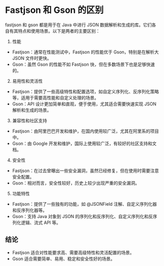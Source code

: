 # Fastjson 和 Gson 的区别

fastjson 和 gson 都是用于在 Java 中进行 JSON 数据解析和生成的库。它们各自有其特点和使用场景。以下是两者的主要区别：

1. 性能

-   Fastjson：通常在性能测试中，Fastjson 的性能优于 Gson，特别是在解析大 JSON 文件时更快。
-   Gson：虽然 Gson 的性能不如 Fastjson 快，但在多数场景下也是足够快速的。

2. 易用性和灵活性

-   Fastjson：提供了一些高级特性和配置选项，如自定义序列化、反序列化策略等，适用于需要高性能和自定义处理的场景。
-   Gson：API 设计更加简单和直观，便于使用，尤其适合需要快速实现 JSON 解析和生成的场景。

3. 兼容性和社区支持

-   Fastjson：由阿里巴巴开发和维护，在国内使用较广泛，尤其在阿里系的项目中。
-   Gson：由 Google 开发和维护，国际上使用较广泛，有较好的社区支持和文档。

4. 安全性

-   Fastjson：在过去曾曝出一些安全漏洞，虽然已经修复，但在使用时需要注意安全配置。
-   Gson：相对而言，安全性较好，历史上较少出现严重的安全漏洞。

5. 功能特性

-   Fastjson：提供了一些独有的功能，如 @JSONField 注解、自定义序列化器和反序列化器等。
-   Gson：支持 Java 对象到 JSON 的序列化和反序列化、自定义序列化和反序列化逻辑、流式 API 等。

## 结论

-   Fastjson 适合对性能要求高、需要高级特性和灵活配置的场景。
-   Gson 适合需要简单、易用、稳定和安全性好的场景。

